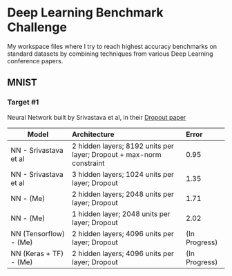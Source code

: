 # Deep Learning Benchmark Challenge
My workspace files where I try to reach highest accuracy benchmarks on standard datasets by combining techniques from various Deep Learning conference papers.

## MNIST

### Target \#1
Neural Network built by Srivastava et al, in their [Dropout paper][1]

| Model                    | Architecture                                                         | Error         |
| ------------------------ |:-------------------------------------------------------------------- |:------------- |
| NN - Srivastava et al    | 2 hidden layers; 8192 units per layer; Dropout + max-norm constraint | 0.95          |
| NN - Srivastava et al    | 3 hidden layers; 1024 units per layer; Dropout                       | 1.35          | 
| NN - (Me)                | 2 hidden layers; 2048 units per layer; Dropout                       | 1.71          |
| NN - (Me)                | 1 hidden layer; 2048 units per layer; Dropout                        | 2.02          |
| NN (Tensorflow) - (Me)   | 2 hidden layers; 4096 units per layer; Dropout                       | (In Progress) |
| NN (Keras + TF) - (Me)   | 2 hidden layers; 4096 units per layer; Dropout                       | (In Progress) |


[1]: https://www.cs.toronto.edu/~hinton/absps/JMLRdropout.pdf
